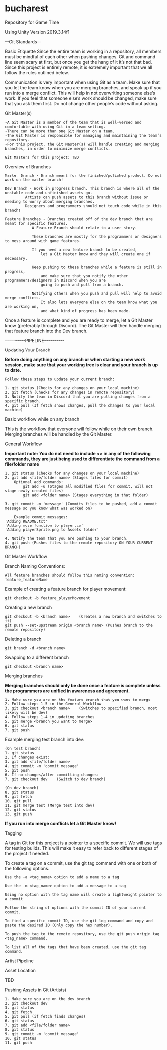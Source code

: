 # bucharest

Repository for Game Time

Using Unity Version 2019.3.14f1



--Git Standards--

Basic Etiquette
Since the entire team is working in a repository, all members must be mindful of each other when pushing changes. Git and command line seem scary at first, but once you get the hang of it it’s not that bad. Since this project is entirely remote, it is extremely important that we all follow the rules outlined below.

Communication is very important when using Git as a team. Make sure that you let the team know when you are merging branches, and speak up if you run into a merge conflict. This will help in not overwriting someone else’s work. If you feel that someone else’s work should be changed, make sure that you ask them first. Do not change other people’s code without asking.

Git Master(s)
	
	-A Git Master is a member of the team that is well-versed and comfortable with using Git in a team setting. 
	-There can be more than one Git Master on a team. 
	-The Git Master is responsible for managing and maintaining the team’s repository. 
	-For this project, the Git Master(s) will handle creating and merging branches, in order to minimize merge conflicts.

	Git Masters for this project: TBD
	
Overview of Branches

	Master Branch - Branch meant for the finished/polished product. Do not work on the master branch!
	
	Dev Branch - Work in progress branch. This branch is where all of the unstable code and unfinished assets go. 
		     Artists can push assets to this branch without issue or needing to worry about merging branches. 
		     Designers and programmers should not touch code while in this branch!
	
	Feature Branches - Branches created off of the dev branch that are meant for specific features. 
			   	A Feature Branch should relate to a user story. 
				
			   	These branches are mostly for the programmers or designers to mess around with game features. 
			   
			   	If you need a new feature branch to be created, 
					let a Git Master know and they will create one if necessary.
				
			   	Keep pushing to these branches while a feature is still in progress, 
			   		and make sure that you notify the other programmers/designers in Discord when you are 
			   		going to push and pull from a branch. 
			   
			   	Notifying others when you push and pull will help to avoid merge conflicts. 
			   		It also lets everyone else on the team know what you are working on, 
					and what kind of progress has been made. 

Once a feature is complete and you are ready to merge, let a Git Master know (preferably through Discord). The Git Master will then handle merging that feature branch into the Dev branch.  


----------PIPELINE----------

Updating Your Branch

**Before doing anything on any branch or when starting a new work session, make sure that your working tree is clear and your branch is up to date.**

	Follow these steps to update your current branch:
	
	1. git status (Checks for any changes on your local machine)
	2. git fetch (Checks for any changes in remote repository)
	3. Notify the team in Discord that you are pulling changes from a specific branch.
	4. git pull (If fetch shows changes, pull the changes to your local machine)
	
	
Basic workflow while on any branch

This is the workflow that everyone will follow while on their own branch. Merging branches will be handled by the Git Master.

General Workflow

**Important note: You do not need to include <> in any of the following commands, they are just being used to differentiate the command from a file/folder name**

	1. git status (Checks for any changes on your local machine)
	2. git add <file/folder name> (Stages files for commit)
 		Optional add commands:
			git add -u (Stages all modified files for commit, will not stage newly created files)
			git add <folder name> (Stages everything in that folder)
			
	3. git commit -m 'message' (Commits files to be pushed, add a commit message so you know what was worked on)
	
		Example commit messages:
	'Adding README.txt'
	'Adding move function to player.cs'
	'Adding playerSprite.png to Assets folder'
	
	4. Notify the team that you are pushing to your branch.
	4. git push (Pushes files to the remote repository ON YOUR CURRENT BRANCH) 


Git Master Workflow

Branch Naming Conventions:

	All feature branches should follow this naming convention: feature_featureName

Example of creating a feature branch for player movement:

	git checkout -b feature_playerMovement
	
Creating a new branch

	git checkout -b <branch name>    (Creates a new branch and switches to it)
	git push --set-upstream origin <branch name> (Pushes branch to the remote repository)
	
Deleting a branch

	git branch -d <branch name>

Swapping to a different branch	
	
	git checkout <branch name>
	
Merging branches

**Merging branches should only be done once a feature is complete unless the programmers are unified in awareness and agreement.**

	1. Make sure you are on the feature branch that you want to merge
	2. Follow steps 1-5 in the General Workflow
	3. git checkout <branch name>    (Switches to specified branch, most likely will be dev)
	4. Follow steps 1-4 in updating branches
	5. git merge <branch you want to merge>
	6. git status
	7. git push

Example merging test branch into dev:

	(On test branch)
	1. git status
	2. If changes exist:
	3. git add <file/folder name>
	4. git commit -m 'commit message'
	5. git push
	6. If no changes/after committing changes:
	7. git checkout dev    (Switch to dev branch)

	(On dev branch)
	8. git status
	9. git fetch
	10. git pull
	11. git merge test (Merge test into dev)
	12. git status
	13. git push
	
**If you run into merge conflicts let a Git Master know!**

Tagging

A tag in Git for this project is a pointer to a specific commit. 
We will use tags for testing builds. This will make it easy to refer back to different stages of the project if needed.

To create a tag on a commit, use the git tag command with one or both of the following options.

	Use the -a <tag_name> option to add a name to a tag
	
	Use the -m <tag_name> option to add a message to a tag
	
	Using no option with the tag name will create a lightweight pointer to a commit

	Follow the string of options with the commit ID of your current commit. 
	
	To find a specific commit ID, use the git log command and copy and paste the desired ID (Only copy the hex number). 

	To push the tag to the remote repository, use the git push origin tag <tag_name> command.

	To list all of the tags that have been created, use the git tag command.
	
Artist Pipeline

Asset Location

TBD 

Pushing Assets in Git (Artists)

	1. Make sure you are on the dev branch
	2. git checkout dev
	3. git status
	4. git fetch
	5. git pull (if fetch finds changes)
	6. git status 
	7. git add <file/folder name>
	8. git status
	9. git commit -m 'commit message'
	10. git status
	11. git push
